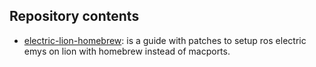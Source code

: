 ## Repository contents

* [electric-lion-homebrew](): is a guide with patches to setup ros electric emys on lion with homebrew instead of macports.
